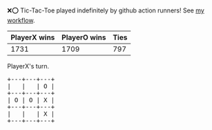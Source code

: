 :x::o: Tic-Tac-Toe played indefinitely by github action runners! See [my workflow](.github/workflows/play.yaml).

|PlayerX wins|PlayerO wins|Ties|
|-|-|-|
|1731|1709|797|

PlayerX's turn.

<pre>
+---+---+---+
|   |   | O |
+---+---+---+
| O | O | X |
+---+---+---+
|   |   | X |
+---+---+---+
</pre>